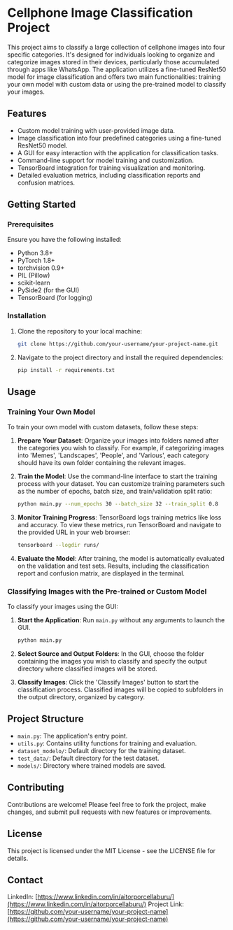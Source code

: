 # Cellphone Image Classification Project

This project aims to classify a large collection of cellphone images into four specific categories. It's designed for individuals looking to organize and categorize images stored in their devices, particularly those accumulated through apps like WhatsApp. The application utilizes a fine-tuned ResNet50 model for image classification and offers two main functionalities: training your own model with custom data or using the pre-trained model to classify your images.

## Features

- Custom model training with user-provided image data.
- Image classification into four predefined categories using a fine-tuned ResNet50 model.
- A GUI for easy interaction with the application for classification tasks.
- Command-line support for model training and customization.
- TensorBoard integration for training visualization and monitoring.
- Detailed evaluation metrics, including classification reports and confusion matrices.

## Getting Started

### Prerequisites

Ensure you have the following installed:

- Python 3.8+
- PyTorch 1.8+
- torchvision 0.9+
- PIL (Pillow)
- scikit-learn
- PySide2 (for the GUI)
- TensorBoard (for logging)

### Installation

1. Clone the repository to your local machine:
   ```sh
   git clone https://github.com/your-username/your-project-name.git
   ```
2. Navigate to the project directory and install the required dependencies:
   ```sh
   pip install -r requirements.txt
   ```

## Usage

### Training Your Own Model

To train your own model with custom datasets, follow these steps:

1. **Prepare Your Dataset**: Organize your images into folders named after the categories you wish to classify. For example, if categorizing images into 'Memes', 'Landscapes', 'People', and 'Various', each category should have its own folder containing the relevant images.

2. **Train the Model**: Use the command-line interface to start the training process with your dataset. You can customize training parameters such as the number of epochs, batch size, and train/validation split ratio:

   ```sh
   python main.py --num_epochs 30 --batch_size 32 --train_split 0.8
   ```

3. **Monitor Training Progress**: TensorBoard logs training metrics like loss and accuracy. To view these metrics, run TensorBoard and navigate to the provided URL in your web browser:

   ```sh
   tensorboard --logdir runs/
   ```

4. **Evaluate the Model**: After training, the model is automatically evaluated on the validation and test sets. Results, including the classification report and confusion matrix, are displayed in the terminal.

### Classifying Images with the Pre-trained or Custom Model

To classify your images using the GUI:

1. **Start the Application**: Run `main.py` without any arguments to launch the GUI.

   ```sh
   python main.py
   ```

2. **Select Source and Output Folders**: In the GUI, choose the folder containing the images you wish to classify and specify the output directory where classified images will be stored.

3. **Classify Images**: Click the 'Classify Images' button to start the classification process. Classified images will be copied to subfolders in the output directory, organized by category.

## Project Structure

- `main.py`: The application's entry point.
- `utils.py`: Contains utility functions for training and evaluation.
- `dataset_modelo/`: Default directory for the training dataset.
- `test_data/`: Default directory for the test dataset.
- `models/`: Directory where trained models are saved.

## Contributing

Contributions are welcome! Please feel free to fork the project, make changes, and submit pull requests with new features or improvements.

## License

This project is licensed under the MIT License - see the LICENSE file for details.

## Contact

LinkedIn: [https://www.linkedin.com/in/aitorporcellaburu/](https://www.linkedin.com/in/aitorporcellaburu/)
Project Link: [https://github.com/your-username/your-project-name](https://github.com/your-username/your-project-name)
